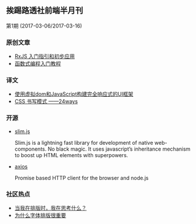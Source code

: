 ## 挨踢路透社前端半月刊

第1期 (2017-03-06/2017-03-16)

### 原创文章

* [RxJS 入门指引和初步应用](https://github.com/xufei/blog/issues/44)
* [函数式编程入门教程](http://www.ruanyifeng.com/blog/2017/02/fp-tutorial.html)

### 译文

* [使用虚拟dom和JavaScript构建完全响应式的UI框架](http://zcfy.baomitu.com/article/create-a-fully-reactive-ui-framework-with-javascript-proxies-and-virtual-dom-2520.html)
* [CSS 书写模式 ——24ways](http://zcfy.baomitu.com/article/css-writing-modes-9670-24-ways-2321.html)

### 开源

* [slim.js](https://github.com/eavichay/slim.js)

    Slim.js is a lightning fast library for development of native web-components. No black magic. It uses javascript’s inheritance mechanism to boost up HTML elements with superpowers.
* [axios](https://github.com/mzabriskie/axios)

    Promise based HTTP client for the browser and node.js

### 社区热点

* [当我在排版时，我在思考什么？](http://mp.weixin.qq.com/s?__biz=MjM5ODQwMjA4MA==&mid=2649293721&idx=1&sn=d42f1227ea0ebbc0216a492478edccb7)
* [为什么字体排版很重要](https://zhuanlan.zhihu.com/p/25501210)
